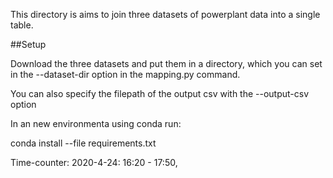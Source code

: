 
This directory is aims to join three datasets of powerplant data into a single table.



##Setup

Download the three datasets and put them in a directory, which you can set in the
--dataset-dir option in the mapping.py command.

You can also specify the filepath of the output csv with the --output-csv option

In an new environmenta using conda run:

conda install --file requirements.txt





Time-counter:
2020-4-24:
    16:20 - 17:50, 